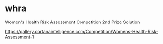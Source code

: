 # whra
Women's Health Risk Assessment Competition 2nd Prize Solution

https://gallery.cortanaintelligence.com/Competition/Womens-Health-Risk-Assessment-1
